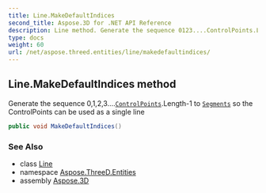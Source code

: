```yaml
---
title: Line.MakeDefaultIndices
second_title: Aspose.3D for .NET API Reference
description: Line method. Generate the sequence 0123....ControlPoints.Length1 to Segments so the ControlPoints can be used as a single line
type: docs
weight: 60
url: /net/aspose.threed.entities/line/makedefaultindices/
---
```

## Line.MakeDefaultIndices method

Generate the sequence 0,1,2,3....[`ControlPoints`](../../geometry/controlpoints/).Length-1 to [`Segments`](../segments/) so the ControlPoints can be used as a single line

```csharp
public void MakeDefaultIndices()
```

### See Also

* class [Line](../)
* namespace [Aspose.ThreeD.Entities](../../../aspose.threed.entities/)
* assembly [Aspose.3D](../../../)


